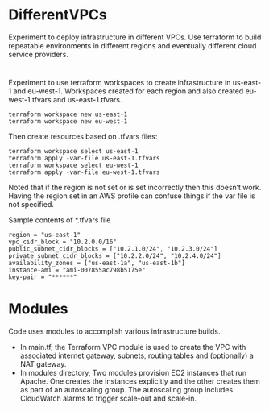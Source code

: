 # DifferentVPCs
Experiment to deploy infrastructure in different VPCs. Use terraform to build repeatable environments in different regions and eventually different cloud service providers. 
#
#
Experiment to use terraform workspaces to create infrastructure in us-east-1 and eu-west-1. Workspaces created for each region and also created eu-west-1.tfvars and us-east-1.tfvars.
```
terraform workspace new us-east-1
terraform workspace new eu-west-1
```
Then create resources based on .tfvars files:
```
terraform workspace select us-east-1
terraform apply -var-file us-east-1.tfvars
terraform workspace select eu-west-1
terraform apply -var-file eu-west-1.tfvars
```
Noted that if the region is not set or is set incorrectly then this doesn’t work. Having the region set in an AWS profile can confuse things if the var file is not specified. 

Sample contents of *.tfvars file

```
region = "us-east-1"
vpc_cidr_block = "10.2.0.0/16"
public_subnet_cidr_blocks = ["10.2.1.0/24", "10.2.3.0/24"]
private_subnet_cidr_blocks = ["10.2.2.0/24", "10.2.4.0/24"]
availability_zones = ["us-east-1a", "us-east-1b"]
instance-ami = "ami-007855ac798b5175e"
key-pair = "******"
```
# Modules

Code uses modules to accomplish various infrastructure builds.
- In main.tf, the Terraform VPC module is used to create the VPC with associated internet gateway, subnets, routing tables and (optionally) a NAT gateway.
- In modules directory, Two modules provision EC2 instances that run Apache. One creates the instances explicitly and the other creates them as part of an autoscaling group. The autoscaling group includes CloudWatch alarms to trigger scale-out and scale-in.

